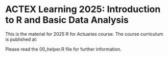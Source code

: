 # ACTEX Learning 2025: Introduction to R and Basic Data Analysis

This is the material for 2025 R for Actuaries course. The course curriculum is published at:

Please read the 00_helper.R file for further information.
